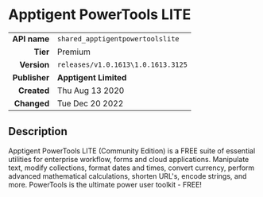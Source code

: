 # Apptigent PowerTools LITE
| | |
|-:|-|
|**API name**|`shared_apptigentpowertoolslite`|
|**Tier**|Premium|
|**Version**|`releases/v1.0.1613\1.0.1613.3125`|
|**Publisher**|**Apptigent Limited**|
|**Created**|Thu Aug 13 2020|
|**Changed**|Tue Dec 20 2022|

## Description
Apptigent PowerTools LITE (Community Edition) is a FREE suite of essential utilities for enterprise workflow, forms and cloud applications. Manipulate text, modify collections, format dates and times, convert currency, perform advanced mathematical calculations, shorten URL's, encode strings, and more. PowerTools is the ultimate power user toolkit - FREE!
